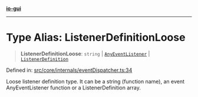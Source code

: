 [**io-gui**](../README.md)

***

# Type Alias: ListenerDefinitionLoose

> **ListenerDefinitionLoose**: `string` \| [`AnyEventListener`](AnyEventListener.md) \| [`ListenerDefinition`](ListenerDefinition.md)

Defined in: [src/core/internals/eventDispatcher.ts:34](https://github.com/io-gui/io/blob/main/src/core/internals/eventDispatcher.ts#L34)

Loose listener definition type.
It can be a string (function name), an event AnyEventListener function or a ListenerDefinition array.
